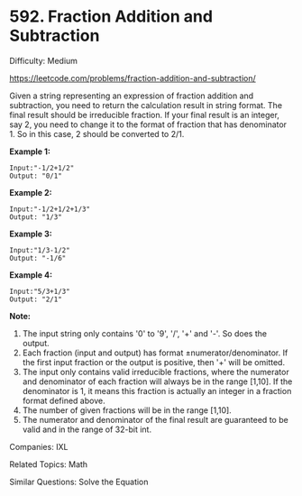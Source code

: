 # 592. Fraction Addition and Subtraction

Difficulty: Medium

https://leetcode.com/problems/fraction-addition-and-subtraction/

Given a string representing an expression of fraction addition and subtraction, you need to return the calculation result in string format. The final result should be irreducible fraction. If your final result is an integer, say 2, you need to change it to the format of fraction that has denominator 1. So in this case, 2 should be converted to 2/1.

**Example 1:**
```
Input:"-1/2+1/2"
Output: "0/1"
```
**Example 2:**
```
Input:"-1/2+1/2+1/3"
Output: "1/3"
```
**Example 3:**
```
Input:"1/3-1/2"
Output: "-1/6"
```
**Example 4:**
```
Input:"5/3+1/3"
Output: "2/1"
```
**Note:**
1. The input string only contains '0' to '9', '/', '+' and '-'. So does the output.
2. Each fraction (input and output) has format ±numerator/denominator. If the first input fraction or the output is positive, then '+' will be omitted.
3. The input only contains valid irreducible fractions, where the numerator and denominator of each fraction will always be in the range [1,10]. If the denominator is 1, it means this fraction is actually an integer in a fraction format defined above.
4. The number of given fractions will be in the range [1,10].
5. The numerator and denominator of the final result are guaranteed to be valid and in the range of 32-bit int.

Companies: IXL

Related Topics: Math

Similar Questions: Solve the Equation
